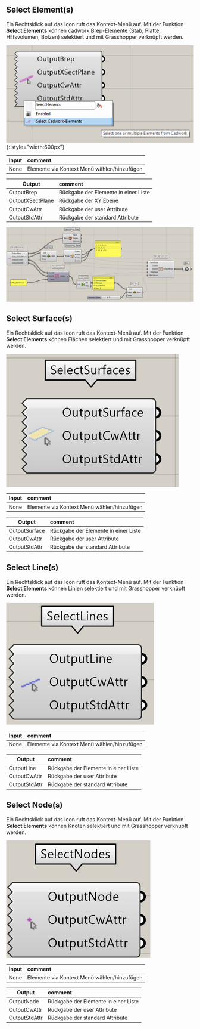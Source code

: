 ## Select Element(s)

Ein Rechtsklick auf das Icon ruft das Kontext-Menü auf. 
Mit der Funktion **Select Elements** können cadwork Brep-Elemente (Stab, Platte, Hilfsvolumen, Bolzen) selektiert und mit Grasshopper verknüpft werden. 

![Backup Text](../img/select_brep.png "BREP"){: style="width:600px"}

Input           | comment 
----------------|:---------
None | Elemente via Kontext Menü wählen/hinzufügen


Output           | comment 
-----------------|:---------
OutputBrep | Rückgabe der Elemente in einer Liste
OutputXSectPlane | Rückgabe der XY Ebene
OutputCwAttr | Rückgabe der user Attribute
OutputStdAttr | Rückgabe der standard Attribute

![Backup Text](../img/brep.jpg "BREP")

## Select Surface(s)

Ein Rechtsklick auf das Icon ruft das Kontext-Menü auf. 
Mit der Funktion **Select Elements** können Flächen selektiert und mit Grasshopper verknüpft werden. 


![Backup Text](../img/selectSurface.jpg "Surface")

Input           | comment 
----------------|:---------
None | Elemente via Kontext Menü wählen/hinzufügen


Output           | comment 
-----------------|:---------
OutputSurface| Rückgabe der Elemente in einer Liste
OutputCwAttr | Rückgabe der user Attribute
OutputStdAttr | Rückgabe der standard Attribute

## Select Line(s)

Ein Rechtsklick auf das Icon ruft das Kontext-Menü auf. 
Mit der Funktion **Select Elements** können Linien selektiert und mit Grasshopper verknüpft werden. 

![Backup Text](../img/selectLine.jpg "Line")

Input           | comment 
----------------|:---------
None | Elemente via Kontext Menü wählen/hinzufügen


Output           | comment 
-----------------|:---------
OutputLine | Rückgabe der Elemente in einer Liste
OutputCwAttr | Rückgabe der user Attribute
OutputStdAttr | Rückgabe der standard Attribute

## Select Node(s)

Ein Rechtsklick auf das Icon ruft das Kontext-Menü auf. 
Mit der Funktion **Select Elements** können Knoten selektiert und mit Grasshopper verknüpft werden. 

![Backup Text](../img/selectNode.jpg "Node")

Input           | comment 
----------------|:---------
None | Elemente via Kontext Menü wählen/hinzufügen


Output           | comment 
-----------------|:---------
OutputNode | Rückgabe der Elemente in einer Liste
OutputCwAttr | Rückgabe der user Attribute
OutputStdAttr | Rückgabe der standard Attribute